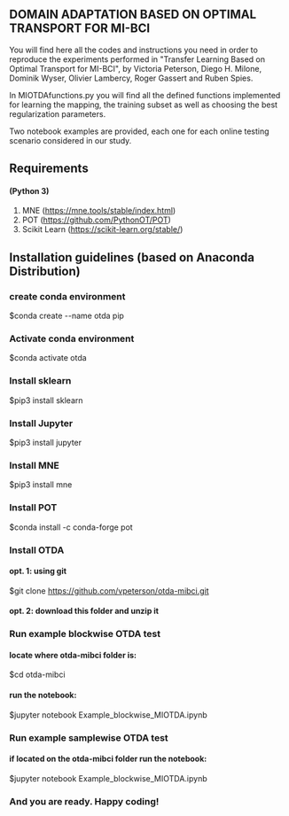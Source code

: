 ## DOMAIN ADAPTATION BASED ON OPTIMAL TRANSPORT FOR MI-BCI

You will find here all the codes and instructions you need in order to reproduce the experiments performed in "Transfer Learning Based on Optimal Transport for MI-BCI", by Victoria Peterson, Diego H. Milone, Dominik Wyser, Olivier Lambercy, Roger Gassert and Ruben Spies.

In MIOTDAfunctions.py you will find all the defined functions implemented for learning the mapping, the training subset as well as choosing the best regularization parameters. 

Two notebook examples are provided, each one for each online testing scenario considered in our study. 

## Requirements 
#### (Python 3)
1) MNE (https://mne.tools/stable/index.html)
2) POT (https://github.com/PythonOT/POT)
3) Scikit Learn (https://scikit-learn.org/stable/)

## Installation guidelines (based on Anaconda Distribution)
### create conda environment
$conda create --name otda pip
### Activate conda environment
$conda activate otda
### Install sklearn
$pip3 install sklearn
### Install Jupyter
$pip3 install jupyter
### Install MNE
$pip3 install mne
### Install POT 
$conda install -c conda-forge pot
### Install OTDA
#### opt. 1: using git
$git clone https://github.com/vpeterson/otda-mibci.git
#### opt. 2: download this folder and unzip it
### Run example blockwise OTDA test
#### locate where otda-mibci folder is:
$cd otda-mibci
#### run the notebook:
$jupyter notebook Example_blockwise_MIOTDA.ipynb
### Run example samplewise OTDA test
#### if located on the otda-mibci folder run the notebook:
$jupyter notebook Example_blockwise_MIOTDA.ipynb

### And you are ready. Happy coding!

